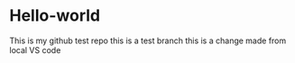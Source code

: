 # Hello-world
This is my github test repo
this is a test branch
this is a change made from local VS code